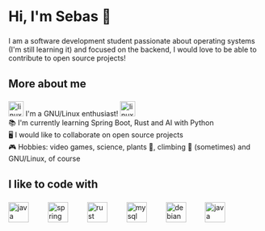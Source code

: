 <h1 align="left">Hi, I'm Sebas 🌱</h1>

###

<p align="left">I am a software development student passionate about operating systems (I'm still learning it) and focused on the backend, I would love to be able to contribute to open source projects!</p>

###

<h2 align="left">More about me</h2>

###

<p align="left"><img src="https://cdn.jsdelivr.net/gh/devicons/devicon/icons/linux/linux-original.svg" height="30" alt="linux logo"  /> I'm a GNU/Linux enthusiast! <img src="https://cdn.jsdelivr.net/gh/devicons/devicon/icons/linux/linux-original.svg" height="30" alt="linux logo"  /><br>
📚 I'm currently learning Spring Boot, Rust and AI with Python<br>
🖥️ I would like to collaborate on open source projects<br>
🎮 Hobbies: video games, science, plants 🌼, climbing 🧗 (sometimes) and GNU/Linux, of course </p>

###

<h2 align="left">I like to code with</h2>

###

<div align="left">
  <img src="https://cdn.jsdelivr.net/gh/devicons/devicon/icons/java/java-original.svg" height="40" alt="java logo"  />
  <img width="30" />
  <img src="https://cdn.jsdelivr.net/gh/devicons/devicon/icons/spring/spring-original.svg" height="40" alt="spring logo"  />
  <img width="30" />
  <img src="https://cdn.jsdelivr.net/gh/devicons/devicon/icons/rust/rust-original.svg" height="40" alt="rust logo"  />
  <img width="30" />
  <img src="https://cdn.jsdelivr.net/gh/devicons/devicon/icons/mysql/mysql-original.svg" height="40" alt="mysql logo"  />
  <img width="30" />
  <img src="https://www.debian.org/logos/openlogo-nd.svg" height="40" alt="debian logo" />
  <img width="30" />
  <img src="https://cdn.jsdelivr.net/gh/devicons/devicon/icons/python/python-original.svg" height="40" alt="java logo"  />
  <img width="30" />
</div>

###

